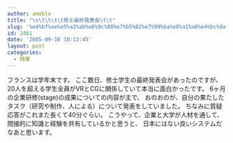 ```yaml
---
author: ameblo
title: "\n\t\t\t\t修士最終発表会\t\t"
slug: '%e4%bf%ae%e5%a3%ab%e6%9c%80%e7%b5%82%e7%99%ba%e8%a1%a8%e4%bc%9a'
id: 2461
date: '2005-09-16 10:13:45'
layout: post
categories:
  - 随筆
---
```


フランスは学年末です。 ここ数日、修士学生の最終発表会があったのですが、 20人を超える学生全員がVRとCGに関係していて本当に面白かったです。 6ヶ月の企業研修(stage)の成果についての内容が主で、 おのおのが、自分の果たしたタスク（研究や制作、人による）について発表をしていました。 ちなみに質疑応答がこれまた長くて40分ぐらい。 こうやって、企業と大学が人材を通して、 間接的に知識と経験を共有しているかと思うと、 日本にはない良いシステムだなあと思います。